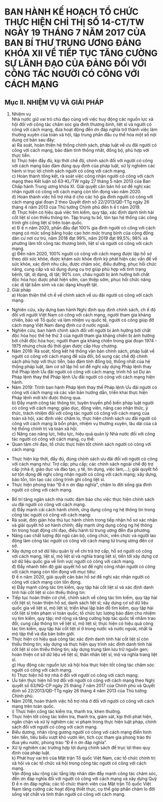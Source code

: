 # BAN HÀNH KẾ HOẠCH TỔ CHỨC THỰC HIỆN CHỈ THỊ SỐ 14-CT/TW NGÀY 19 THÁNG 7 NĂM 2017 CỦA BAN BÍ THƯ TRUNG ƯƠNG ĐẢNG KHÓA XII VỀ TIẾP TỤC TĂNG CƯỜNG SỰ LÃNH ĐẠO CỦA ĐẢNG ĐỐI VỚI CÔNG TÁC NGƯỜI CÓ CÔNG VỚI CÁCH MẠNG

## Mục II. NHIỆM VỤ VÀ GIẢI PHÁP  
1. Nhiệm vụ  
Nhà nước giữ vai trò chủ đạo cùng với việc huy động các nguồn lực xã hội đối với công tác chăm sóc gia đình thương binh, liệt sĩ và người có công với cách mạng, đưa hoạt động đền ơn đáp nghĩa trở thành việc làm thường xuyên của toàn xã hội, tập trung phấn đấu cụ thể hóa một số nội dung cơ bản sau đây:  
a) Rà soát, hoàn thiện hệ thống chính sách, pháp luật về ưu đãi người có công với cách mạng, bảo đảm tính thống nhất, đồng bộ, phù hợp với thực tiễn.  
b) Thực hiện đầy đủ, kịp thời chế độ, chính sách đối với người có công với cách mạng bảo đảm đúng quy định của pháp luật, xử lý nghiêm các hành vi trục lợi chính sách người có công với cách mạng.  
c) Hoàn thành tổng kết, rà soát việc công nhận người có công với cách mạng theo Kết luận số 63-KL/TW ngày 27 tháng 5 năm 2013 của Ban Chấp hành Trung ương khóa XI. Giải quyết căn bản hồ sơ đề nghị xác nhận người có công với cách mạng còn tồn đọng vào năm 2020.  
d) Hoàn thành việc hỗ trợ nhà ở cho các hộ gia đình người có công với cách mạng giai đoạn 2 theo Quyết định số 22/2013/QĐ-TTg ngày 26 tháng 4 năm 2013 của Thủ tướng Chính phủ đến h ế t năm 2019.  
đ) Thực hiện có hiệu quả việc tìm kiếm, quy tập, xác định danh tính hài cốt liệt sĩ còn thiếu thông tin. Tập trung tu bổ, tôn tạo hệ thống các công trình ghi công liệt sĩ trên toàn quốc.  
e) Đ ế n năm 2020, phấn đấu đạt 100% gia đình người có công với cách mạng có mức sống bằng hoặc cao hơn mức trung bình của cộng đồng dân cư nơi cư trú, năm 2018 đạt 99%, năm 2019 đạt 99,5%; 98% xã phường làm tốt công tác thương binh, liệt sĩ và người có công với cách mạng.  
g) Đến năm 2020, 100% người có công với cách mạng được lập hồ sơ theo dõi sức khỏe, được khám sức khỏe định kỳ phát hiện các vấn đề về sức khỏe, xác định nhu cầu, được chăm sóc, điều dưỡng, phục hồi chức năng, cung cấp và sử dụng dụng cụ trợ giúp phù hợp với tình trạng bệnh, tật, dị dạng, dị tật; 90% con, cháu người bị ảnh hưởng bởi chất độc hóa học được phát hiện sớm, can thiệp sớm, phục hồi chức năng các dị tật bẩm sinh và các dạng khuyết tật.  
2. Giải pháp  
a) Hoàn thiện thể ch ế về chính sách về ưu đãi người có công với cách mạng:  
- Nghiên cứu, xây dựng ban hành Nghị định quy định chính sách, ch ế độ đối với người Việt Nam có công với cách mạng, người tham gia kháng chiến, bảo vệ Tổ quốc và làm nhiệm vụ quốc tế, người có công giúp đỡ cách mạng Việt Nam đang định cư ở nước ngoài.  
- Nghiên cứu, ban hành chính sách đối với người bị ảnh hưởng bởi chất độc hóa học thế hệ thứ 3 của người tham gia kháng chiến bị ảnh hưởng bởi chất độc hóa học; người tham gia kháng chiến trong giai đoạn 1974 - 1975 nhưng chưa đủ thời gian được cấp Huy chương.  
- Năm 2018: Rà soát, tổng kết hệ thống văn bản chính sách, pháp luật về người có công với cách mạng để sửa đổi, bổ sung các chế độ chính sách phù hợp với thực tiễn, bảo đảm tính đồng bộ, thống nhất của hệ thống pháp luật, làm cơ sở lập hồ sơ đề nghị xây dựng Pháp lệnh thay thế Pháp lệnh Ưu đãi người có công với cách mạng; trình hồ sơ Dự án Pháp lệnh thay thế Pháp lệnh Ưu đãi người có công với cách mạng hiện hành.  
- Năm 2019: Trình ban hành Pháp lệnh thay thế Pháp lệnh Ưu đãi người có công với cách mạng và các văn bản hướng dẫn, triển khai thực hiện Pháp lệnh mới khi được thông qua.  
b) Đẩy mạnh công tác thông tin, tuyên truyền phổ biến pháp luật người có công với cách mạng; giáo dục, động viên, nâng cao nhận thức, ý thức, trách nhiệm đối với công tác người có công với cách mạng của toàn xã hội, xác định việc chăm lo, thực hiện chính sách ưu đãi người có công với cách mạng là bổn phận, nhiệm vụ thường xuyên, lâu dài của cả hệ thống chính trị và toàn xã hội.  
c) Nâng cao năng lực, hiệu lực, hiệu quả quản lý Nhà nước đối với công tác người có công với cách mạng, cụ thể:  
- Quan tâm chỉ đạo, tổ chức thực hiện tốt chính sách người có công với cách mạng:  
+ Thực hiện kịp thời, đầy đủ, đúng chính sách ưu đãi đối với người có công với cách mạng như: Trợ cấp; phụ cấp; các chính sách ngoài chế độ trợ cấp (nhà ở, giáo dục và đào tạo, y tế, tín dụng, việc làm,...); giải quyết hồ sơ tồn đọng đề nghị công nhận người có công với cách mạng; xây dựng, bảo tồn, tôn tạo các công trình ghi công liệt sĩ.  
+ Thực hiện phong trào "Đ ề n ơn đáp nghĩa", chăm lo đời sống gia đình người có công với cách mạng.  
- Bố trí tăng ngân sách nhà nước đảm bảo cho việc thực hiện chính sách ưu đãi người có công với cách mạng.  
d) Đẩy mạnh cải cách hành chính, ứng dụng công ng hệ thông tin trong công tác người có công với cách mạng:  
- Rà soát, đơn giản hóa thủ tục hành chính trong tiếp nhận hồ sơ xác nhận và giải quyết hồ sơ hành chính; đẩy mạnh ứng dụng công ng hệ thông tin trong hoạt động chỉ đạo, điều hành từ trung ương đến địa phương.  
- Nâng cao chất lượng đội ngũ cán bộ, công chức, viên chức và người lao động làm công tác người có công với cách mạng từ trung ương đến cơ sở.  
- Xây dựng cơ sở dữ liệu quản lý về chi trả trợ cấp, hồ sơ người có công với cách mạng, liệt sĩ, mộ liệt sĩ và nghĩa trang liệt sĩ, tiến tới xây dựng cơ sở dữ liệu quốc gia về lĩnh vực người có công với cách mạng.  
đ) Đẩy nhanh tiến độ giải quyết hồ sơ đề nghị công nhận người có công với cách mạng còn tồn đọng với mục tiêu:  
Đ ế n năm 2020, giải quyết căn bản hồ sơ đề nghị xác nhận người có công với cách mạng còn tồn đọng.  
e) Đẩy mạnh công tác tìm kiếm, quy tập hài cốt liệt sĩ và xác định danh tính hài cốt liệt sĩ còn thiếu thông tin:  
- Tiếp tục hoàn thiện cơ chế, chính sách về công tác tìm kiếm, quy tập hài cốt liệt sĩ; hoàn thiện hồ sơ, danh sách liệt sĩ; xây dựng cơ sở dữ liệu quốc gia về liệt sĩ, mộ liệt sĩ; triển khai lập bản đồ tìm kiếm, quy tập hài cốt liệt sĩ trên phạm vi toàn quốc; tổ chức lực lượng bảo đảm cho nhiệm vụ tìm kiếm, quy tập; mở rộng và tăng cường hợp tác quốc tế nhằm trao đổi, cung cấp thông tin về liệt sĩ, mộ liệt sĩ; thực hiện có hiệu quả công tác tìm kiếm, quy tập hài cốt liệt sĩ ở trong nước và nước ngoài, nhất là mộ tập thể và địa bàn biên giới.  
- Thực hiện có hiệu quả công tác xác định danh tính hài cốt liệt sĩ còn thiếu thông tin; xây dựng và thực hiện quy trình xác định danh tính hài cốt liệt sĩ còn thiếu thông tin; xây dựng trung tâm lưu trữ nguồn gen; hoàn thiện cơ sở dữ liệu về liệt sĩ, thân nhân liệt sĩ, mộ và nghĩa trang liệt sĩ.  
g) Huy động các nguồn lực xã hội hóa thực hiện tốt công tác chăm sóc người có công với cách mạng.  
h) Thực hiện hỗ trợ nhà ở đối với người có công với cách mạng:  
- Ưu tiên thực hiện hỗ trợ đối với người có công với cách mạng theo Nghị quyết số 63/NQ-CP ngày 25 tháng 7 năm 2017 của Chính phủ và Quyết định số 22/2013/QĐ-TTg ngày 26 tháng 4 năm 2013 của Thủ tướng Chính phủ.  
- Năm 2018, hoàn thành việc hỗ trợ nhà ở đối với người có công với cách mạng trên toàn quốc.  
i) Thực hiện công tác kiểm tra, thanh tra, khen thưởng.  
- Thực hiện tốt công tác kiểm tra, thanh tra, giám sát, kịp thời phát hiện, ngăn chặn và xử lý nghiêm các vi phạm trong thực hiện luật pháp, chính sách đối với người có công với cách mạng.  
- Biểu dương, nhân rộng gương người có công với cách mạng điển hình tiên tiến, tiêu biểu vượt khó vươn lên, tích cực tham gia phong trào thi đua yêu nước, phong trào “Đ ề n ơn đáp nghĩa”.  
- Xử lý nghiêm các trường hợp lợi dụng chính sách để trục lợi theo quy định của pháp luật.  
k) Phát huy vai trò của Mặt trận Tổ quốc Việt Nam, các tổ chức chính trị xã hội và các tổ chức xã hội trong công tác người có công với cách mạng.  
Vận động sâu rộng các tầng lớp nhân dân đẩy mạnh công tác chăm sóc, đền ơn đáp nghĩa đối với người có công với cách mạng và xây dựng Quỹ Đ ề n ơn đáp nghĩa; các tổ chức thành viên của Mặt trận Tổ quốc Việt Nam tăng cường các hoạt động thiết thực, cụ thể góp phần chăm lo đời sống vật chất và tinh thần người có công với cách mạng.